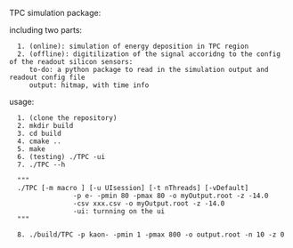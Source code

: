 TPC simulation package:

including two parts:

      1. (online): simulation of energy deposition in TPC region   
      2. (offline): digitilization of the signal accoridng to the config of the readout silicon sensors:
         to-do: a python package to read in the simulation output and readout config file
         output: hitmap, with time info


usage:
      
      1. (clone the repository)
      2. mkdir build 
      3. cd build 
      4. cmake ..
      5. make 
      6. (testing) ./TPC -ui
      7. ./TPC --h

      """
      ./TPC [-m macro ] [-u UIsession] [-t nThreads] [-vDefault]
                    -p e- -pmin 80 -pmax 80 -o myOutput.root -z -14.0
                    -csv xxx.csv -o myOutput.root -z -14.0
                    -ui: turnning on the ui
      """

      8. ./build/TPC -p kaon- -pmin 1 -pmax 800 -o output.root -n 10 -z 0
